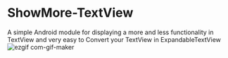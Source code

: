 # ShowMore-TextView
A simple Android module for displaying a more and less functionality in TextView and very easy to Convert your TextView in ExpandableTextView
![ezgif com-gif-maker](https://user-images.githubusercontent.com/109450288/185450821-5cb33fc4-a3fc-4ee5-93ee-f4672a2ac9df.gif)
